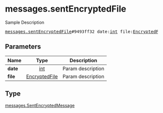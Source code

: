# messages.sentEncryptedFile

Sample Description

<pre>
<a href="../constructor/messages.sentEncryptedFile.md">messages.sentEncryptedFile</a>#9493ff32 date:<a href="../type/int.md">int</a> file:<a href="../type/EncryptedFile.md">EncryptedFile</a> = <a href="../type/messages.SentEncryptedMessage.md">messages.SentEncryptedMessage</a>;</pre>
## Parameters

| Name | Type | Description |
|------|:----:|-------------|
| **date** | <a href="../type/int.md">int</a> | Param description |
| **file** | <a href="../type/EncryptedFile.md">EncryptedFile</a> | Param description |

## Type

<a href="../type/messages.SentEncryptedMessage.md">messages.SentEncryptedMessage</a>
